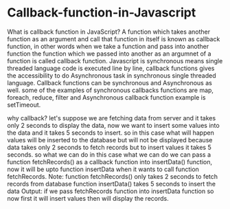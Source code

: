 # Callback-function-in-Javascript
What is callback function in JavaScript?
A function which takes another function as an argument and call that function in itself is known as callback function, in other words when we take a function and pass into another function the function which we passed into another as an argumnet of a function is called callback function.
Javascript is synchronous means single threaded language code is executed line by line, callback functions gives the accessibility to do Asynchronous task in synchronous single threaded language.
Callback functions can be synchronous and Asynchronous as well.
some of the examples of synchronous callbacks functions are map, foreach, reduce, filter and Asynchronous callback function example is setTimeout.


why callback?
let's suppose we are fetching data from server and it takes only 2 seconds to display the data, now we want to insert some values into the data and it takes 5 seconds to insert.
so in this case what will happen values will be inserted to the database but will not be displayed because data takes only 2 seconds to fetch records  but to insert values it takes 5 seconds.
so what we can do in this case what we can do we can pass a function fetchRecords() as a callback function into insertData() function, now it will be upto function insertData when it wants to call function fetchRecords.
Note: 
function fetchRecords() only takes 2 seconds to fetch records from database
function insertData() takes 5 seconds to insert the data
Output: if we pass fetchRecords function into insertData function so now first it will insert values then will display the records.
